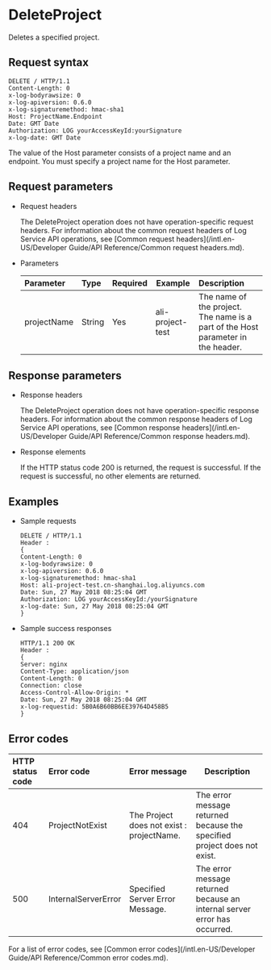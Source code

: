 # DeleteProject

Deletes a specified project.

## Request syntax

```
DELETE / HTTP/1.1
Content-Length: 0
x-log-bodyrawsize: 0
x-log-apiversion: 0.6.0
x-log-signaturemethod: hmac-sha1
Host: ProjectName.Endpoint
Date: GMT Date
Authorization: LOG yourAccessKeyId:yourSignature
x-log-date: GMT Date
```

The value of the Host parameter consists of a project name and an endpoint. You must specify a project name for the Host parameter.

## Request parameters

-   Request headers

    The DeleteProject operation does not have operation-specific request headers. For information about the common request headers of Log Service API operations, see [Common request headers](/intl.en-US/Developer Guide/API Reference/Common request headers.md).

-   Parameters

    |Parameter|Type|Required|Example|Description|
    |:--------|:---|:-------|-------|:----------|
    |projectName|String|Yes|ali-project-test|The name of the project. The name is a part of the Host parameter in the header.|


## Response parameters

-   Response headers

    The DeleteProject operation does not have operation-specific response headers. For information about the common response headers of Log Service API operations, see [Common response headers](/intl.en-US/Developer Guide/API Reference/Common response headers.md).

-   Response elements

    If the HTTP status code 200 is returned, the request is successful. If the request is successful, no other elements are returned.


## Examples

-   Sample requests

    ```
    DELETE / HTTP/1.1
    Header :
    {
    Content-Length: 0
    x-log-bodyrawsize: 0
    x-log-apiversion: 0.6.0
    x-log-signaturemethod: hmac-sha1
    Host: ali-project-test.cn-shanghai.log.aliyuncs.com
    Date: Sun, 27 May 2018 08:25:04 GMT
    Authorization: LOG yourAccessKeyId:/yourSignature
    x-log-date: Sun, 27 May 2018 08:25:04 GMT
    }
    ```

-   Sample success responses

    ```
    HTTP/1.1 200 OK
    Header :
    {
    Server: nginx
    Content-Type: application/json
    Content-Length: 0
    Connection: close
    Access-Control-Allow-Origin: *
    Date: Sun, 27 May 2018 08:25:04 GMT
    x-log-requestid: 5B0A6B60BB6EE39764D458B5
    }                    
    ```


## Error codes

|HTTP status code|Error code|Error message|Description|
|:---------------|:---------|:------------|-----------|
|404|ProjectNotExist|The Project does not exist : projectName.|The error message returned because the specified project does not exist.|
|500|InternalServerError|Specified Server Error Message.|The error message returned because an internal server error has occurred.|

For a list of error codes, see [Common error codes](/intl.en-US/Developer Guide/API Reference/Common error codes.md).

